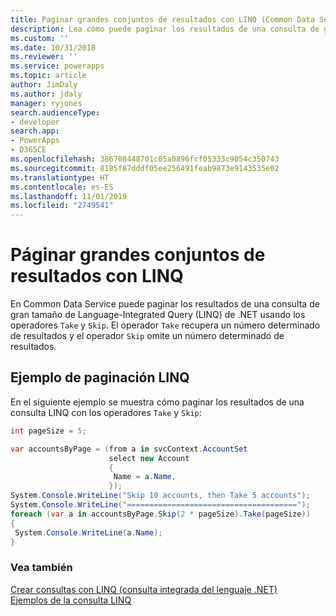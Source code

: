 ```yaml
---
title: Paginar grandes conjuntos de resultados con LINQ (Common Data Service) | Microsoft Docs
description: Lea cómo puede paginar los resultados de una consulta de gran tamaño de Language-Integrated Query (LINQ) de .NET usando los operadores Take y Skip
ms.custom: ''
ms.date: 10/31/2018
ms.reviewer: ''
ms.service: powerapps
ms.topic: article
author: JimDaly
ms.author: jdaly
manager: ryjones
search.audienceType:
- developer
search.app:
- PowerApps
- D365CE
ms.openlocfilehash: 386708448701c05a0896fcf05333c9054c350743
ms.sourcegitcommit: 8185f87dddf05ee256491feab9873e9143535e02
ms.translationtype: HT
ms.contentlocale: es-ES
ms.lasthandoff: 11/01/2019
ms.locfileid: "2749541"
---
```

# <a name="page-large-result-sets-with-linq"></a>Páginar grandes conjuntos de resultados con LINQ

En Common Data Service puede paginar los resultados de una consulta de gran tamaño de Language-Integrated Query (LINQ) de .NET usando los operadores `Take` y `Skip`. El operador `Take` recupera un número determinado de resultados y el operador `Skip` omite un número determinado de resultados.  
  
## <a name="linq-paging-example"></a>Ejemplo de paginación LINQ  

En el siguiente ejemplo se muestra cómo paginar los resultados de una consulta LINQ con los operadores `Take` y `Skip`:  
  
```csharp
int pageSize = 5;

var accountsByPage = (from a in svcContext.AccountSet
                      select new Account
                      {
                       Name = a.Name,
                      });
System.Console.WriteLine("Skip 10 accounts, then Take 5 accounts");
System.Console.WriteLine("======================================");
foreach (var a in accountsByPage.Skip(2 * pageSize).Take(pageSize))
{
 System.Console.WriteLine(a.Name);
}

```
  
### <a name="see-also"></a>Vea también  
 [Crear consultas con LINQ (consulta integrada del lenguaje .NET)](build-queries-with-linq-net-language-integrated-query.md)   
 [Ejemplos de la consulta LINQ](linq-query-examples.md)